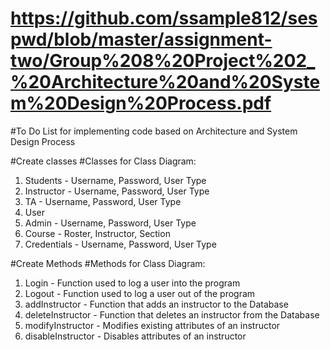 # https://github.com/ssample812/sespwd/blob/master/assignment-two/Group%208%20Project%202_%20Architecture%20and%20System%20Design%20Process.pdf


#To Do List for implementing code based on Architecture and System Design Process 

#Create classes
#Classes for Class Diagram:
1. Students - Username, Password, User Type
2. Instructor - Username, Password, User Type
3. TA - Username, Password, User Type
4. User
5. Admin - Username, Password, User Type
6. Course - Roster, Instructor, Section
7. Credentials - Username, Password, User Type

#Create Methods
#Methods for Class Diagram:
1. Login - Function used to log a user into the program
2. Logout - Function used to log a user out of the program
3. addInstructor - Function that adds an instructor to the Database
4. deleteInstructor - Function that deletes an instructor from the Database
5. modifyInstructor - Modifies existing attributes of an instructor
6. disableInstructor - Disables attributes of an instructor




